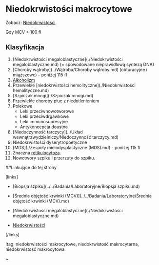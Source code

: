 # Niedokrwistości makrocytowe

Zobacz: [Niedokrwistości](./Niedokrwistości.md).

Gdy MCV > 100 fl



## Klasyfikacja

1. [Niedokrwistości megaloblastyczne](./Niedokrwistości megaloblastyczne.md) (= spowodowane nieprawidłową syntezą DNA)
2. [Choroby wątroby](../Wątroba/Choroby wątroby.md) (obturacyjne i miąższowe) – poniżej 115 fl
3. [Alkoholizm](../Uzależnienia/Alkoholizm.md)
4. Przewlekłe [niedokrwistości hemolityczne](./Niedokrwistości hemolityczne.md)
5. [Szpiczak mnogi](./Szpiczak mnogi.md)
6. Przewlekłe choroby płuc z niedotlenieniem
7. Polekowe
   - Leki przeciwnowotworowe
   - Leki przeciwdrgawkowe
   - Leki immunosupresyjne
   - Antykoncepcja doustna
8. [Niedoczynność tarczycy](../Układ wewnątrzwydzielniczy/Niedoczynność tarczycy.md)
9. Niedokrwistości dyserytropoetyczne
10. [MDS](./Zespoły mielodysplastyczne (MDS).md) - poniżej 115 fl
11. Znaczna [retikulocytoza](../../Badania/Laboratoryjne/Retikulocyty.md).
12. Nowotwory szpiku i przerzuty do szpiku.



##Linkujące do tej strony

[links]

- [Biopsja szpiku](../../Badania/Laboratoryjne/Biopsja szpiku.md)

- [Średnia objętość krwinki (MCV)](../../Badania/Laboratoryjne/Średnia objętość krwinki (MCV).md)

- [Niedokrwistości megaloblastyczne](./Niedokrwistości megaloblastyczne.md)

- [Niedokrwistości](./Niedokrwistości.md)


[/links]

!tag: niedokrwistości makrocytowe, niedokrwistość makrocytarna, niedokrwistość makrocytowa

~